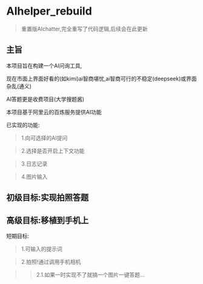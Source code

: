 # AIhelper_rebuild
>重置版AIchatter,完全重写了代码逻辑,后续会在此更新

## 主旨

本项目旨在构建一个AI问询工具,

现在市面上界面好看的(如kimi)ai智商堪忧,ai智商可行的不稳定(deepseek)或界面杂乱(通义)

AI答题更是收费项目(大学搜题酱)

本项目基于阿里云的百炼服务提供AI功能

已实现的功能:

>1.向可选择的AI提问

>2.选择是否开启上下文功能

>3.日志记录

>4.图片输入

## 初级目标:实现拍照答题

## 高级目标:移植到手机上

短期目标:

>1.可输入的提示词

>2.拍照!通过调用手机相机

>>2.1.如果一时实现不了就搞一个图片一键答题...
